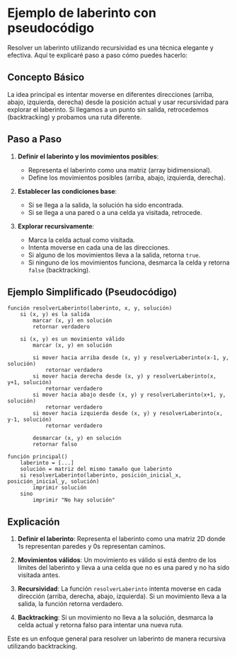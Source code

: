 # Ejemplo de laberinto con pseudocódigo

Resolver un laberinto utilizando recursividad es una técnica elegante y efectiva. Aquí te explicaré paso a paso cómo puedes hacerlo:

## Concepto Básico

La idea principal es intentar moverse en diferentes direcciones (arriba, abajo, izquierda, derecha) desde la posición actual y usar recursividad para explorar el laberinto. Si llegamos a un punto sin salida, retrocedemos (backtracking) y probamos una ruta diferente.

## Paso a Paso

1. **Definir el laberinto y los movimientos posibles**:
   - Representa el laberinto como una matriz (array bidimensional).
   - Define los movimientos posibles (arriba, abajo, izquierda, derecha).

2. **Establecer las condiciones base**:
   - Si se llega a la salida, la solución ha sido encontrada.
   - Si se llega a una pared o a una celda ya visitada, retrocede.

3. **Explorar recursivamente**:
   - Marca la celda actual como visitada.
   - Intenta moverse en cada una de las direcciones.
   - Si alguno de los movimientos lleva a la salida, retorna `true`.
   - Si ninguno de los movimientos funciona, desmarca la celda y retorna `false` (backtracking).

## Ejemplo Simplificado (Pseudocódigo)

```plaintext
función resolverLaberinto(laberinto, x, y, solución)
    si (x, y) es la salida
        marcar (x, y) en solución
        retornar verdadero

    si (x, y) es un movimiento válido
        marcar (x, y) en solución

        si mover hacia arriba desde (x, y) y resolverLaberinto(x-1, y, solución)
            retornar verdadero
        si mover hacia derecha desde (x, y) y resolverLaberinto(x, y+1, solución)
            retornar verdadero
        si mover hacia abajo desde (x, y) y resolverLaberinto(x+1, y, solución)
            retornar verdadero
        si mover hacia izquierda desde (x, y) y resolverLaberinto(x, y-1, solución)
            retornar verdadero

        desmarcar (x, y) en solución
        retornar falso

función principal()
    laberinto = [...]
    solución = matriz del mismo tamaño que laberinto
    si resolverLaberinto(laberinto, posición_inicial_x, posición_inicial_y, solución)
        imprimir solución
    sino
        imprimir "No hay solución"
```

## Explicación

1. **Definir el laberinto**: Representa el laberinto como una matriz 2D donde 1s representan paredes y 0s representan caminos.

2. **Movimientos válidos**: Un movimiento es válido si está dentro de los límites del laberinto y lleva a una celda que no es una pared y no ha sido visitada antes.

3. **Recursividad**: La función `resolverLaberinto` intenta moverse en cada dirección (arriba, derecha, abajo, izquierda). Si un movimiento lleva a la salida, la función retorna verdadero.

4. **Backtracking**: Si un movimiento no lleva a la solución, desmarca la celda actual y retorna falso para intentar una nueva ruta.

Este es un enfoque general para resolver un laberinto de manera recursiva utilizando backtracking.

